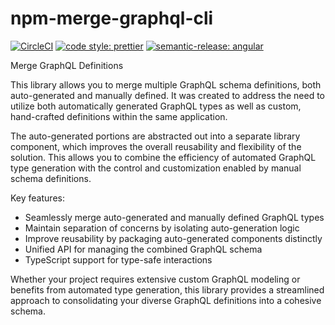 # npm-merge-graphql-cli

[![CircleCI](https://dl.circleci.com/status-badge/img/gh/HiromiShikata/npm-merge-graphql-cli/tree/main.svg?style=svg)](https://dl.circleci.com/status-badge/redirect/gh/HiromiShikata/npm-merge-graphql-cli/tree/main)
[![code style: prettier](https://img.shields.io/badge/code_style-prettier-ff69b4.svg?style=flat-square)](https://github.com/prettier/prettier)
[![semantic-release: angular](https://img.shields.io/badge/semantic--release-angular-e10079?logo=semantic-release)](https://github.com/semantic-release/semantic-release)


Merge GraphQL Definitions

This library allows you to merge multiple GraphQL schema definitions, both auto-generated and manually defined. It was created to address the need to utilize both automatically generated GraphQL types as well as custom, hand-crafted definitions within the same application.

The auto-generated portions are abstracted out into a separate library component, which improves the overall reusability and flexibility of the solution. This allows you to combine the efficiency of automated GraphQL type generation with the control and customization enabled by manual schema definitions.

Key features:

- Seamlessly merge auto-generated and manually defined GraphQL types
- Maintain separation of concerns by isolating auto-generation logic
- Improve reusability by packaging auto-generated components distinctly
- Unified API for managing the combined GraphQL schema
- TypeScript support for type-safe interactions

Whether your project requires extensive custom GraphQL modeling or benefits from automated type generation, this library provides a streamlined approach to consolidating your diverse GraphQL definitions into a cohesive schema.
